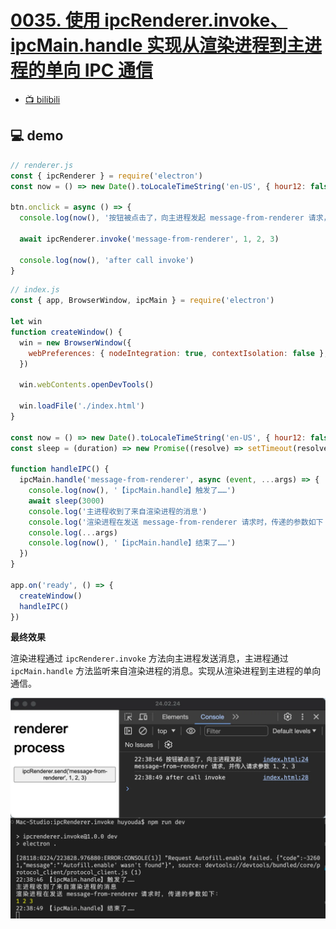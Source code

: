 # [0035. 使用 ipcRenderer.invoke、ipcMain.handle 实现从渲染进程到主进程的单向 IPC 通信](https://github.com/Tdahuyou/electron/tree/main/0035.%20%E4%BD%BF%E7%94%A8%20ipcRenderer.invoke%E3%80%81ipcMain.handle%20%E5%AE%9E%E7%8E%B0%E4%BB%8E%E6%B8%B2%E6%9F%93%E8%BF%9B%E7%A8%8B%E5%88%B0%E4%B8%BB%E8%BF%9B%E7%A8%8B%E7%9A%84%E5%8D%95%E5%90%91%20IPC%20%E9%80%9A%E4%BF%A1)

- [📺 bilibili](https://www.bilibili.com/video/BV1544219774)

## 💻 demo

```js
// renderer.js
const { ipcRenderer } = require('electron')
const now = () => new Date().toLocaleTimeString('en-US', { hour12: false, hour: '2-digit', minute: '2-digit', second: '2-digit' })

btn.onclick = async () => {
  console.log(now(), '按钮被点击了，向主进程发起 message-from-renderer 请求，并传入请求参数 1、2、3')

  await ipcRenderer.invoke('message-from-renderer', 1, 2, 3)

  console.log(now(), 'after call invoke')
}
```

```js
// index.js
const { app, BrowserWindow, ipcMain } = require('electron')

let win
function createWindow() {
  win = new BrowserWindow({
    webPreferences: { nodeIntegration: true, contextIsolation: false },
  })

  win.webContents.openDevTools()

  win.loadFile('./index.html')
}

const now = () => new Date().toLocaleTimeString('en-US', { hour12: false, hour: '2-digit', minute: '2-digit', second: '2-digit' })
const sleep = (duration) => new Promise((resolve) => setTimeout(resolve, duration))

function handleIPC() {
  ipcMain.handle('message-from-renderer', async (event, ...args) => {
    console.log(now(), '【ipcMain.handle】触发了……')
    await sleep(3000)
    console.log('主进程收到了来自渲染进程的消息')
    console.log('渲染进程在发送 message-from-renderer 请求时，传递的参数如下：')
    console.log(...args)
    console.log(now(), '【ipcMain.handle】结束了……')
  })
}

app.on('ready', () => {
  createWindow()
  handleIPC()
})
```

**最终效果**

渲染进程通过 `ipcRenderer.invoke` 方法向主进程发送消息，主进程通过 `ipcMain.handle` 方法监听来自渲染进程的消息。实现从渲染进程到主进程的单向通信。

![](md-imgs/2024-10-05-19-56-42.png)